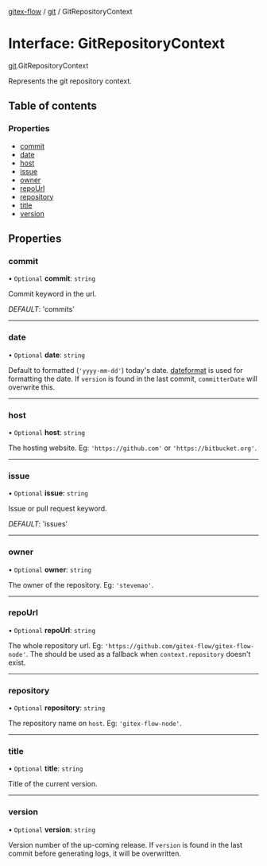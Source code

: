 [gitex-flow](../README.md) / [git](../modules/git.md) / GitRepositoryContext

# Interface: GitRepositoryContext

[git](../modules/git.md).GitRepositoryContext

Represents the git repository context.

## Table of contents

### Properties

- [commit](git.gitrepositorycontext.md#commit)
- [date](git.gitrepositorycontext.md#date)
- [host](git.gitrepositorycontext.md#host)
- [issue](git.gitrepositorycontext.md#issue)
- [owner](git.gitrepositorycontext.md#owner)
- [repoUrl](git.gitrepositorycontext.md#repourl)
- [repository](git.gitrepositorycontext.md#repository)
- [title](git.gitrepositorycontext.md#title)
- [version](git.gitrepositorycontext.md#version)

## Properties

### commit

• `Optional` **commit**: `string`

Commit keyword in the url.

*DEFAULT*: 'commits'

___

### date

• `Optional` **date**: `string`

Default to formatted (`'yyyy-mm-dd'`) today's date. [dateformat](https://github.com/felixge/node-dateformat)
is used for formatting the date. If `version` is found in the last commit,
`committerDate` will overwrite this.

___

### host

• `Optional` **host**: `string`

The hosting website. Eg: `'https://github.com'` or `'https://bitbucket.org'`.

___

### issue

• `Optional` **issue**: `string`

Issue or pull request keyword.

*DEFAULT*: 'issues'

___

### owner

• `Optional` **owner**: `string`

The owner of the repository. Eg: `'stevemao'`.

___

### repoUrl

• `Optional` **repoUrl**: `string`

The whole repository url. Eg: `'https://github.com/gitex-flow/gitex-flow-node'`.
The should be used as a fallback when `context.repository` doesn't exist.

___

### repository

• `Optional` **repository**: `string`

The repository name on `host`. Eg: `'gitex-flow-node'`.

___

### title

• `Optional` **title**: `string`

Title of the current version.

___

### version

• `Optional` **version**: `string`

Version number of the up-coming release. If `version` is found in the last
commit before generating logs, it will be overwritten.
